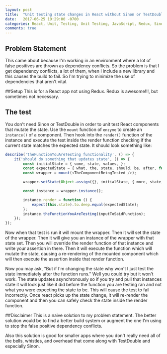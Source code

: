 ```yaml
---
layout: post
title:  "Unit testing state changes in React without Sinon or TestDouble"
date:   2017-06-25 19:29:00 -0700
categories: React, Unit, Testing, Unit Testing, JavaScript, Redux, Sinon, TestDouble, Node.js, Enzyme
comments: true
---
```

## Problem Statement
This came about because I'm working in an environment where a lot of false positives are thrown as dependency conflicts.  So the problem is that I get dependency conflicts, a lot of them, when I include a new library and this causes the build to fail.  So I'm trying to minimize the use of dependencies that aren't vital.

##Setup
This is for a React app not using Redux.  Redux is awesome!!!, but sometimes not necessary.

## The test
You don't need Sinon or TestDouble in order to unit test React components that mutate the state.  Use the `mount` function of `enzyme` to create an `instance()` of a component.  Then hook into the `render()` function of the instance and execute the test inside the render function checking if the current state matches the expected state.  It should look something like:

~~~ javascript
describe('theFunctionYouAreTesting functionality', () => {
    it('should do something that updates state', () => {
        const initialState = { some, state, values, };
        const expectedState = { what, the, state, should, be, after, function, call, };
        const wrapper = mount(<TheComponentBeingTested />);

        wrapper.setState(Object.assign({}, initialState, { more, state, settings, }));

        const instance = wrapper.instance();

        instance.render = function () {
            expect(this.state).to.deep.equal(expectedState);
        };
        instance.theFunctionYouAreTesting(inputToSaidFunction);
    });
});
~~~

Now when that test is run it will mount the wrapper.  Then it will set the state of the wrapper.  Then it will give you an instance of the wrapper with that state set.  Then you will override the render function of that instance and write your assertion in there.  Then it will execute the function which will mutate the state, causing a re-rendering of the mounted component which will then execute the assertion inside that render function.

Now you may ask, "But if I'm changing the state why won't I just test the state immediately after the function runs."  Well you could try but it won't work.  The state updates asynchronously so if you try and pull that instances state it will look just like it did before the function you are testing ran and not what you were expecting the state to be.  This will cause the test to fail incorrectly.  Once react picks up the state change, it will re-render the component and then you can safely check the state inside the render function.

##Disclaimer
This is a naive solution to my problem statement.  The better solution would be to find a better build system or augment the one I'm using to stop the false positive dependency conflicts.

Also this solution is good for smaller apps where you don't really need all of the bells, whistles, and overhead that come along with TestDouble and especially Sinon.